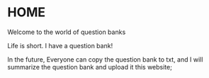 # HOME 

Welcome to the world of question banks

Life is short. I have a question bank!

In the future, Everyone can copy the question bank to txt, and I will summarize the question bank and upload it this website;

